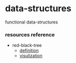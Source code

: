 # data-structures
functional data-structures

### resources reference
+ red-black-tree
  * [definition](https://www.cs.auckland.ac.nz/software/AlgAnim/red_black.html)
  * [visulization](https://www.cs.usfca.edu/~galles/visualization/RedBlack.html)


